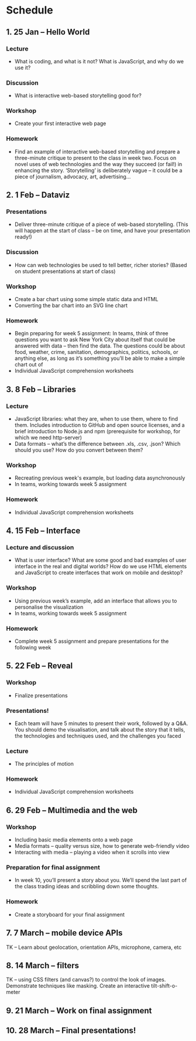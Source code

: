 # Schedule

## 1. 25 Jan – Hello World

### Lecture

* What is coding, and what is it not? What is JavaScript, and why do we use it?

### Discussion

* What is interactive web-based storytelling good for?

### Workshop

* Create your first interactive web page

### Homework

* Find an example of interactive web-based storytelling and prepare a three-minute critique to present to the class in week two. Focus on novel uses of web technologies and the way they succeed (or fail!) in enhancing the story. ‘Storytelling’ is deliberately vague – it could be a piece of journalism, advocacy, art, advertising...


## 2. 1 Feb – Dataviz

### Presentations

* Deliver three-minute critique of a piece of web-based storytelling. (This will happen at the start of class – be on time, and have your presentation ready!)

### Discussion

* How can web technologies be used to tell better, richer stories? (Based on student presentations at start of class)

### Workshop

* Create a bar chart using some simple static data and HTML
* Converting the bar chart into an SVG line chart

### Homework

* Begin preparing for week 5 assignment: In teams, think of three questions you want to ask New York City about itself that could be answered with data – then find the data. The questions could be about food, weather, crime, sanitation, demographics, politics, schools, or anything else, as long as it’s something you’ll be able to make a simple chart out of
* Individual JavaScript comprehension worksheets


## 3. 8 Feb – Libraries

### Lecture

* JavaScript libraries: what they are, when to use them, where to find them. Includes introduction to GitHub and open source licenses, and a brief introduction to Node.js and npm (prerequisite for workshop, for which we need http-server)
* Data formats – what’s the difference between .xls, .csv, .json? Which should you use? How do you convert between them?

### Workshop

* Recreating previous week's example, but loading data asynchronously
* In teams, working towards week 5 assignment

### Homework

* Individual JavaScript comprehension worksheets


## 4. 15 Feb – Interface

### Lecture and discussion

* What is user interface? What are some good and bad examples of user interface in the real and digital worlds? How do we use HTML elements and JavaScript to create interfaces that work on mobile and desktop?

### Workshop

* Using previous week’s example, add an interface that allows you to personalise the visualization
* In teams, working towards week 5 assignment

### Homework

* Complete week 5 assignment and prepare presentations for the following week


## 5. 22 Feb – Reveal

### Workshop

* Finalize presentations

### Presentations!

* Each team will have 5 minutes to present their work, followed by a Q&A. You should demo the visualisation, and talk about the story that it tells, the technologies and techniques used, and the challenges you faced

### Lecture

* The principles of motion

### Homework

* Individual JavaScript comprehension worksheets


## 6. 29 Feb – Multimedia and the web

### Workshop

* Including basic media elements onto a web page
* Media formats – quality versus size, how to generate web-friendly video
* Interacting with media – playing a video when it scrolls into view

### Preparation for final assignment
* In week 10, you’ll present a story about you. We’ll spend the last part of the class trading ideas and scribbling down some thoughts.

### Homework

* Create a storyboard for your final assignment

## 7. 7 March – mobile device APIs

TK – Learn about geolocation, orientation APIs, microphone, camera, etc

## 8. 14 March – filters

TK – using CSS filters (and canvas?) to control the look of images. Demonstrate techniques like masking. Create an interactive tilt-shift-o-meter

## 9. 21 March – Work on final assignment


## 10. 28 March – Final presentations!
